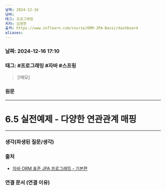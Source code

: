 ```yaml
---
날짜: 2024-12-16
넘버: 
태그: 프로그래밍
저자: 김영한
출처: https://www.inflearn.com/course/ORM-JPA-Basic/dashboard
aliases:
---
```

### 날짜:  2024-12-16 17:10

### 태그: #프로그래밍 #자바 #스프링

>[!메모]
>

### 원문
---
# 6.5 실전예제 - 다양한 연관관계 매핑

---
### 생각(파생된 질문/생각)

### 출처
- [자바 ORM 표준 JPA 프로그래밍 - 기본편](https://www.inflearn.com/course/ORM-JPA-Basic/dashboard)

### 연결 문서 (연결 이유)
